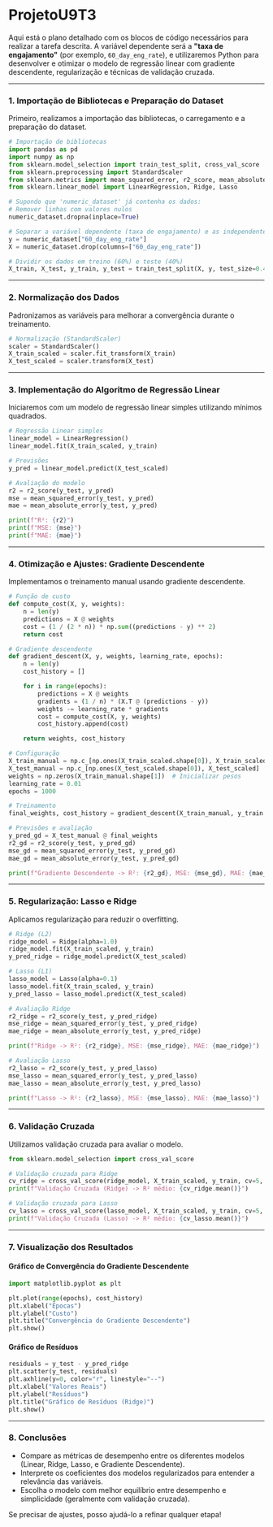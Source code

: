 # ProjetoU9T3



Aqui está o plano detalhado com os blocos de código necessários para realizar a tarefa descrita. A variável dependente será a **"taxa de engajamento"** (por exemplo, `60_day_eng_rate`), e utilizaremos Python para desenvolver e otimizar o modelo de regressão linear com gradiente descendente, regularização e técnicas de validação cruzada.

---

### **1. Importação de Bibliotecas e Preparação do Dataset**

Primeiro, realizamos a importação das bibliotecas, o carregamento e a preparação do dataset.

```python
# Importação de bibliotecas
import pandas as pd
import numpy as np
from sklearn.model_selection import train_test_split, cross_val_score
from sklearn.preprocessing import StandardScaler
from sklearn.metrics import mean_squared_error, r2_score, mean_absolute_error
from sklearn.linear_model import LinearRegression, Ridge, Lasso

# Supondo que 'numeric_dataset' já contenha os dados:
# Remover linhas com valores nulos
numeric_dataset.dropna(inplace=True)

# Separar a variável dependente (taxa de engajamento) e as independentes
y = numeric_dataset["60_day_eng_rate"]
X = numeric_dataset.drop(columns=["60_day_eng_rate"])

# Dividir os dados em treino (60%) e teste (40%)
X_train, X_test, y_train, y_test = train_test_split(X, y, test_size=0.4, random_state=42)
```

---

### **2. Normalização dos Dados**

Padronizamos as variáveis para melhorar a convergência durante o treinamento.

```python
# Normalização (StandardScaler)
scaler = StandardScaler()
X_train_scaled = scaler.fit_transform(X_train)
X_test_scaled = scaler.transform(X_test)
```

---

### **3. Implementação do Algoritmo de Regressão Linear**

Iniciaremos com um modelo de regressão linear simples utilizando mínimos quadrados.

```python
# Regressão Linear simples
linear_model = LinearRegression()
linear_model.fit(X_train_scaled, y_train)

# Previsões
y_pred = linear_model.predict(X_test_scaled)

# Avaliação do modelo
r2 = r2_score(y_test, y_pred)
mse = mean_squared_error(y_test, y_pred)
mae = mean_absolute_error(y_test, y_pred)

print(f"R²: {r2}")
print(f"MSE: {mse}")
print(f"MAE: {mae}")
```

---

### **4. Otimização e Ajustes: Gradiente Descendente**

Implementamos o treinamento manual usando gradiente descendente.

```python
# Função de custo
def compute_cost(X, y, weights):
    n = len(y)
    predictions = X @ weights
    cost = (1 / (2 * n)) * np.sum((predictions - y) ** 2)
    return cost

# Gradiente descendente
def gradient_descent(X, y, weights, learning_rate, epochs):
    n = len(y)
    cost_history = []

    for i in range(epochs):
        predictions = X @ weights
        gradients = (1 / n) * (X.T @ (predictions - y))
        weights -= learning_rate * gradients
        cost = compute_cost(X, y, weights)
        cost_history.append(cost)

    return weights, cost_history

# Configuração
X_train_manual = np.c_[np.ones(X_train_scaled.shape[0]), X_train_scaled]  # Adicionar bias (1s)
X_test_manual = np.c_[np.ones(X_test_scaled.shape[0]), X_test_scaled]
weights = np.zeros(X_train_manual.shape[1])  # Inicializar pesos
learning_rate = 0.01
epochs = 1000

# Treinamento
final_weights, cost_history = gradient_descent(X_train_manual, y_train.values, weights, learning_rate, epochs)

# Previsões e avaliação
y_pred_gd = X_test_manual @ final_weights
r2_gd = r2_score(y_test, y_pred_gd)
mse_gd = mean_squared_error(y_test, y_pred_gd)
mae_gd = mean_absolute_error(y_test, y_pred_gd)

print(f"Gradiente Descendente -> R²: {r2_gd}, MSE: {mse_gd}, MAE: {mae_gd}")
```

---

### **5. Regularização: Lasso e Ridge**

Aplicamos regularização para reduzir o overfitting.

```python
# Ridge (L2)
ridge_model = Ridge(alpha=1.0)
ridge_model.fit(X_train_scaled, y_train)
y_pred_ridge = ridge_model.predict(X_test_scaled)

# Lasso (L1)
lasso_model = Lasso(alpha=0.1)
lasso_model.fit(X_train_scaled, y_train)
y_pred_lasso = lasso_model.predict(X_test_scaled)

# Avaliação Ridge
r2_ridge = r2_score(y_test, y_pred_ridge)
mse_ridge = mean_squared_error(y_test, y_pred_ridge)
mae_ridge = mean_absolute_error(y_test, y_pred_ridge)

print(f"Ridge -> R²: {r2_ridge}, MSE: {mse_ridge}, MAE: {mae_ridge}")

# Avaliação Lasso
r2_lasso = r2_score(y_test, y_pred_lasso)
mse_lasso = mean_squared_error(y_test, y_pred_lasso)
mae_lasso = mean_absolute_error(y_test, y_pred_lasso)

print(f"Lasso -> R²: {r2_lasso}, MSE: {mse_lasso}, MAE: {mae_lasso}")
```

---

### **6. Validação Cruzada**

Utilizamos validação cruzada para avaliar o modelo.

```python
from sklearn.model_selection import cross_val_score

# Validação cruzada para Ridge
cv_ridge = cross_val_score(ridge_model, X_train_scaled, y_train, cv=5, scoring="r2")
print(f"Validação Cruzada (Ridge) -> R² médio: {cv_ridge.mean()}")

# Validação cruzada para Lasso
cv_lasso = cross_val_score(lasso_model, X_train_scaled, y_train, cv=5, scoring="r2")
print(f"Validação Cruzada (Lasso) -> R² médio: {cv_lasso.mean()}")
```

---

### **7. Visualização dos Resultados**

#### Gráfico de Convergência do Gradiente Descendente
```python
import matplotlib.pyplot as plt

plt.plot(range(epochs), cost_history)
plt.xlabel("Épocas")
plt.ylabel("Custo")
plt.title("Convergência do Gradiente Descendente")
plt.show()
```

#### Gráfico de Resíduos
```python
residuals = y_test - y_pred_ridge
plt.scatter(y_test, residuals)
plt.axhline(y=0, color="r", linestyle="--")
plt.xlabel("Valores Reais")
plt.ylabel("Resíduos")
plt.title("Gráfico de Resíduos (Ridge)")
plt.show()
```

---

### **8. Conclusões**
- Compare as métricas de desempenho entre os diferentes modelos (Linear, Ridge, Lasso, e Gradiente Descendente).
- Interprete os coeficientes dos modelos regularizados para entender a relevância das variáveis.
- Escolha o modelo com melhor equilíbrio entre desempenho e simplicidade (geralmente com validação cruzada).

Se precisar de ajustes, posso ajudá-lo a refinar qualquer etapa!
